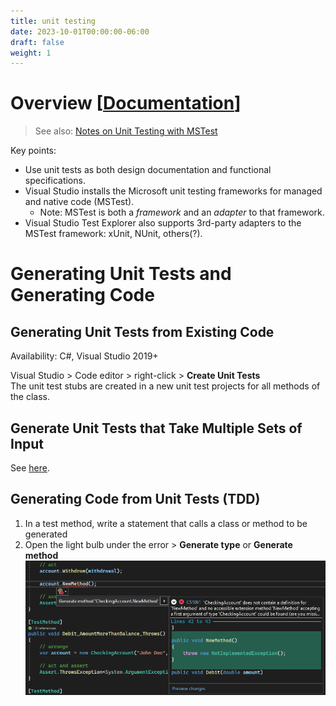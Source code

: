 ```yaml
---
title: unit testing
date: 2023-10-01T00:00:00-06:00
draft: false
weight: 1
---
```


# Overview [[Documentation](https://learn.microsoft.com/en-us/visualstudio/test/unit-test-basics?view=vs-2022)]  
> See also: [Notes on Unit Testing with MSTest](../../../../_net/testing/unit-testing/unit-testing-with-mstest)  

Key points:
* Use unit tests as both design documentation and functional specifications.
* Visual Studio installs the Microsoft unit testing frameworks for managed and native code (MSTest).
  * Note: MSTest is both a *framework* and an *adapter* to that framework.
* Visual Studio Test Explorer also supports 3rd-party adapters to the MSTest framework: xUnit, NUnit, others(?).

# Generating Unit Tests and Generating Code
## Generating Unit Tests from Existing Code
<g>Availability</g>: C#, Visual Studio 2019+

Visual Studio > Code editor > right-click > **Create Unit Tests**  
The unit test stubs are created in a new unit test projects for all methods of the class.

## Generate Unit Tests that Take Multiple Sets of Input
See [here](https://learn.microsoft.com/en-us/visualstudio/test/how-to-create-a-data-driven-unit-test?view=vs-2022).

## Generating Code from Unit Tests (TDD)
1. In a test method, write a statement that calls a class or method to be generated
2. Open the light bulb under the error > **Generate type** or **Generate method**  
![A screenshot demonstrating the above steps](tdd.png)
